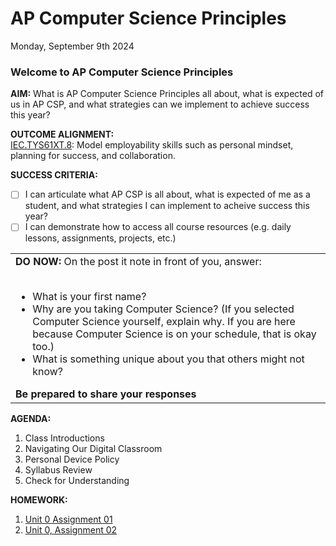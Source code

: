 # AP Computer Science Principles
Monday, September 9th 2024

### Welcome to AP Computer Science Principles

**AIM:** What is AP Computer Science Principles all about, what is expected of us in AP CSP, and what strategies can we implement to achieve success this year?

**OUTCOME ALIGNMENT:**
<br><ins>IEC.TYS61XT.8</ins>: Model employability skills such as personal mindset, planning for success, and collaboration.

**SUCCESS CRITERIA:**
- [ ] I can articulate what AP CSP is all about, what is expected of me as a student, and what strategies I can implement to acheive success this year?
- [ ] I can demonstrate how to access all course resources (e.g. daily lessons, assignments, projects, etc.)

<table>
  <tr>
    <td><b>DO NOW:</b> On the post it note in front of you, answer:<br><br>
    <ul>
      <li>What is your first name?</li>
      <li> Why are you taking Computer Science? (If you selected Computer Science yourself, explain why.  If you are here because Computer Science is on your schedule, that is okay too.)</li>
      <li> What is something unique about you that others might not know?</li>
    </ul>
    <b>Be prepared to share your responses</b>
  </tr>
</table>

**AGENDA:**

1. Class Introductions
2. Navigating Our Digital Classroom
3. Personal Device Policy
4. Syllabus Review
5. Check for Understanding

**HOMEWORK:** 
1. [Unit 0 Assignment 01](https://github.com/MrJSwotinsky/AP_Computer_Science_Principles/blob/main/Unit_0_Digital_Information/Daily_Assignments/Unit_0_Assignment_01_Due_Fri_Sept_6_Create_and_Share_Repo.md)
2. [Unit 0, Assignment 02](https://github.com/MrJSwotinsky/AP_Computer_Science_Principles/blob/main/Unit_0_Digital_Information/Daily_Assignments/Unit_0_Assignment_02_Due_Mon_Sept_9_Join_AP_Clasroom_Section.md)
